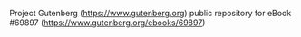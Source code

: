 Project Gutenberg (https://www.gutenberg.org) public repository for
eBook #69897 (https://www.gutenberg.org/ebooks/69897)
